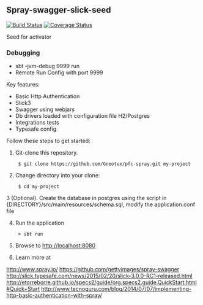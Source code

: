 ## Spray-swagger-slick-seed
[![Build Status](https://travis-ci.org/Gneotux/spray-swagger-slick-seed.svg?branch=master)](https://travis-ci.org/Gneotux/spray-swagger-slick-seed)
[![Coverage Status](https://coveralls.io/repos/Gneotux/spray-swagger-slick-seed/badge.svg?branch=master&service=github)](https://coveralls.io/github/Gneotux/spray-swagger-slick-seed?branch=master)

Seed for activator

### Debugging
- sbt -jvm-debug 9999 run
- Remote Run Config with port 9999

Key features:

* Basic Http Authentication
* Slick3
* Swagger using webjars
* Db drivers loaded with configuration file H2/Postgres
* Integrations tests
* Typesafe config


Follow these steps to get started:

1. Git-clone this repository.

        $ git clone https://github.com/Gneotux/pfc-spray.git my-project

2. Change directory into your clone:

        $ cd my-project

3 (Optional). Create the database in postgres using the script in {DIRECTORY}/src/main/resources/schema.sql, modify the application.conf file


4. Run the application

        > sbt run

5. Browse to [http://localhost:8080](http://localhost:8080/)


6. Learn more at

http://www.spray.io/
https://github.com/gettyimages/spray-swagger
http://slick.typesafe.com/news/2015/02/20/slick-3.0.0-RC1-released.html
http://etorreborre.github.io/specs2/guide/org.specs2.guide.QuickStart.html#Quick+Start
http://www.tecnoguru.com/blog/2014/07/07/implementing-http-basic-authentication-with-spray/

